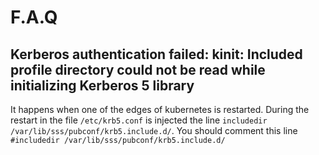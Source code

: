 
# F.A.Q

## Kerberos authentication failed: kinit: Included profile directory could not be read while initializing Kerberos 5 library

It happens when one of the edges of kubernetes is restarted. During the restart in the file `/etc/krb5.conf` is injected the line `includedir /var/lib/sss/pubconf/krb5.include.d/`.
You should comment this line `#includedir /var/lib/sss/pubconf/krb5.include.d/`
